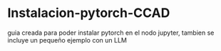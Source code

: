 # Instalacion-pytorch-CCAD
guia creada para poder instalar pytorch en el nodo jupyter, tambien se incluye un pequeño ejemplo con un LLM
